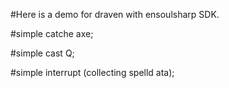 #Here is a demo for draven with ensoulsharp SDK.

#simple catche axe;  

#simple cast Q;  

#simple interrupt (collecting spelld ata);


